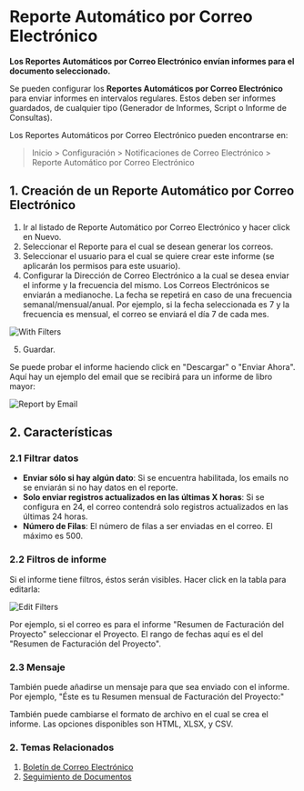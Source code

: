 <!-- add-breadcrumbs -->
# Reporte Automático por Correo Electrónico

**Los Reportes Automáticos por Correo Electrónico envían informes para el documento seleccionado.**

Se pueden configurar los **Reportes Automáticos por Correo Electrónico** para enviar informes en intervalos regulares. Estos deben ser informes guardados, de cualquier tipo (Generador de Informes, Script o Informe de Consultas).

Los Reportes Automáticos por Correo Electrónico pueden encontrarse en:

> Inicio > Configuración > Notificaciones de Correo Electrónico > Reporte Automático por Correo Electrónico

## 1. Creación de un Reporte Automático por Correo Electrónico

1. Ir al listado de Reporte Automático por Correo Electrónico y hacer click en Nuevo.
1. Seleccionar el Reporte para el cual se desean generar los correos.
1. Seleccionar el usuario para el cual se quiere crear este informe (se aplicarán los permisos para este usuario).
1. Configurar la Dirección de Correo Electrónico a la cual se desea enviar el informe y la frecuencia del mismo. Los Correos Electrónicos se enviarán a medianoche. La fecha se repetirá en caso de una frecuencia semanal/mensual/anual. Por ejemplo, si la fecha seleccionada es 7 y la frecuencia es mensual, el correo se enviará el día 7 de cada mes.  

 <img class="screenshot" alt="With Filters" src="{{docs_base_url}}/assets/img/setup/email/auto-email-2.png">
 
5. Guardar.

Se puede probar el informe haciendo click en "Descargar" o "Enviar Ahora". Aquí hay un ejemplo del email que se recibirá para un informe de libro mayor:

<img class="screenshot" alt="Report by Email" src="{{docs_base_url}}/assets/img/setup/email/auto-email-4.png">

## 2. Características

### 2.1 Filtrar datos

* **Enviar sólo si hay algún dato**: Si se encuentra habilitada, los emails no se enviarán si no hay datos en el reporte. 
* **Solo enviar registros actualizados en las últimas X horas**: Si se configura en 24, el correo contendrá solo registros actualizados en las últimas 24 horas. 
* **Número de Filas**: El número de filas a ser enviadas en el correo. El máximo es 500. 

### 2.2 Filtros de informe

Si el informe tiene filtros, éstos serán visibles. Hacer click en la tabla para editarla:

<img class="screenshot" alt="Edit Filters" src="{{docs_base_url}}/assets/img/setup/email/auto-email-3.png">

Por ejemplo, si el correo es para el informe "Resumen de Facturación del Proyecto" seleccionar el Proyecto. El rango de fechas aquí es el del "Resumen de Facturación del Proyecto".

### 2.3 Mensaje

También puede añadirse un mensaje para que sea enviado con el informe. Por ejemplo, "Éste es tu Resumen mensual de Facturación del Proyecto:"

También puede cambiarse el formato de archivo en el cual se crea el informe. Las opciones disponibles son HTML, XLSX, y CSV.

### 2. Temas Relacionados
1. [Boletín de Correo Electrónico](/docs/user/manual/es/setting-up/email/email-digest)
1. [Seguimiento de Documentos](/docs/user/manual/es/setting-up/email/document-follow)
